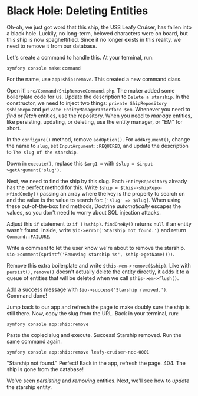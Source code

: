 # Black Hole: Deleting Entities

Oh-oh, we just got word that this ship, the USS Leafy Cruiser, has fallen
into a black hole. Luckily, no long-term, beloved characters were on board, but this ship is now spaghettified.
Since it no longer exists in this reality, we need to remove it from our database.

Let's create a command to handle this. At your terminal, run:

```terminal
symfony console make:command
```

For the name, use `app:ship:remove`. This created a new command class.

Open it! `src/Command/ShipRemoveCommand.php`. The maker added some
boilerplate code for us. Update the description to `Delete a starship`.
In the constructor, we need to inject two things: `private ShipRepository $shipRepo` 
and `private EntityManagerInterface $em`. Whenever you need to _find_ or _fetch_ entities,
use the repository. When you need to _manage_ entities, like persisting, updating,
or deleting, use the entity manager, or "EM" for short.

In the `configure()` method, remove `addOption()`. For `addArgument()`,
change the name to `slug`, set `InputArgument::REQUIRED`, and update the description
to `The slug of the starship`.

Down in `execute()`, replace this `$arg1 =` with `$slug = $input->getArgument('slug')`.

Next, we need to find the ship by this slug. Each `EntityRepository` already has the perfect
method for this. Write `$ship = $this->shipRepo->findOneBy()` passing an array
where the key is the property to search on and the value is the value to search
for: `['slug' => $slug]`. When using these out-of-the-box find methods, Doctrine _automatically_
escapes the values, so you don't need to worry about SQL injection attacks.

Adjust this `if` statement to `if (!$ship)`. `findOneBy()` returns `null` if an entity
wasn't found. Inside, write `$io->error('Starship not found.')` and return `Command::FAILURE`.

Write a comment to let the user know we're about to remove the starship.
`$io->comment(sprintf('Removing starship %s', $ship->getName()))`.

Remove this extra boilerplate and write `$this->em->remove($ship)`. Like with `persist()`,
`remove()` doesn't actually delete the entity directly, it adds it to a queue of entities
that will be deleted when we call `$this->em->flush()`.

Add a success message with `$io->success('Starship removed.')`. Command done!

Jump back to our app and refresh the page to make doubly sure the ship is still there.
Now, copy the slug from the URL. Back in your terminal, run:

```terminal
symfony console app:ship:remove
```

Paste the copied slug and execute. Success! Starship removed. Run the same command
again.

```terminal-silent
symfony console app:ship:remove leafy-cruiser-ncc-0001
```

"Starship not found." Perfect! Back in the app, refresh the page. 404. The ship is gone
from the database!

We've seen _persisting_ and _removing_ entities. Next, we'll see how to _update_ the starship
entity.

